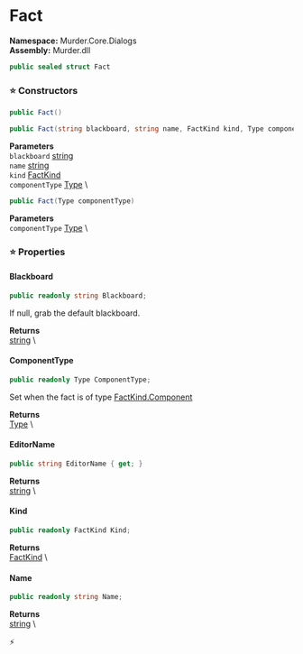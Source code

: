 # Fact

**Namespace:** Murder.Core.Dialogs \
**Assembly:** Murder.dll

```csharp
public sealed struct Fact
```

### ⭐ Constructors
```csharp
public Fact()
```

```csharp
public Fact(string blackboard, string name, FactKind kind, Type componentType)
```

**Parameters** \
`blackboard` [string](https://learn.microsoft.com/en-us/dotnet/api/System.String?view=net-7.0) \
`name` [string](https://learn.microsoft.com/en-us/dotnet/api/System.String?view=net-7.0) \
`kind` [FactKind](../../../Murder/Core/Dialogs/FactKind.html) \
`componentType` [Type](https://learn.microsoft.com/en-us/dotnet/api/System.Type?view=net-7.0) \

```csharp
public Fact(Type componentType)
```

**Parameters** \
`componentType` [Type](https://learn.microsoft.com/en-us/dotnet/api/System.Type?view=net-7.0) \

### ⭐ Properties
#### Blackboard
```csharp
public readonly string Blackboard;
```

If null, grab the default blackboard.

**Returns** \
[string](https://learn.microsoft.com/en-us/dotnet/api/System.String?view=net-7.0) \
#### ComponentType
```csharp
public readonly Type ComponentType;
```

Set when the fact is of type [FactKind.Component](../../../Murder/Core/Dialogs/FactKind.html#component)

**Returns** \
[Type](https://learn.microsoft.com/en-us/dotnet/api/System.Type?view=net-7.0) \
#### EditorName
```csharp
public string EditorName { get; }
```

**Returns** \
[string](https://learn.microsoft.com/en-us/dotnet/api/System.String?view=net-7.0) \
#### Kind
```csharp
public readonly FactKind Kind;
```

**Returns** \
[FactKind](../../../Murder/Core/Dialogs/FactKind.html) \
#### Name
```csharp
public readonly string Name;
```

**Returns** \
[string](https://learn.microsoft.com/en-us/dotnet/api/System.String?view=net-7.0) \


⚡